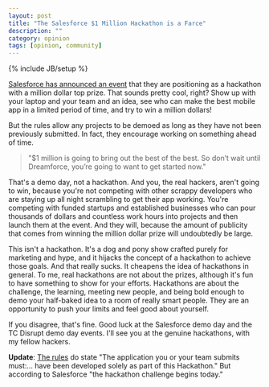 ```yaml
---
layout: post
title: "The Salesforce $1 Million Hackathon is a Farce"
description: ""
category: opinion
tags: [opinion, community]
---
```

{% include JB/setup %}

[Salesforce has announced an
event](http://blogs.developerforce.com/developer-relations/2013/10/salesforce-one-million-dollar-hackathon.html)
that they are positioning as a hackathon with a million dollar top
prize. That sounds pretty cool, right? Show up with your laptop and your
team and an idea,  see who can make the best mobile app in a limited period of time, and try to
win a million dollars!

But the rules allow any projects to be demoed as long as they have not been
previously submitted. In fact, they encourage working on something ahead
of time. 

> "$1 million is going to bring out the best of the best. So don’t wait until Dreamforce, you’re going to want to get started now."

That's a demo day, not a hackathon. And you, the real hackers, aren't
going to win, because you're not competing with other scrappy developers who are staying up all night scrambling to get
their app working. You're competing with funded startups and established businesses who can pour thousands of
dollars and countless work hours into projects and then launch them at the event. And they will, because the amount of publicity that comes from winning the million dollar prize will undoubtedly be large.

This isn't a hackathon. It's a dog and pony show crafted purely for
marketing and hype, and it hijacks the concept of
a hackathon to achieve those goals. And that really sucks. It cheapens
the idea of hackathons in general. To me, real hackathons are not about the prizes, although it's fun to have something to show for your efforts. Hackathons are about the challenge, the learning, meeting new people, and being bold enough to demo your half-baked idea to a room of really smart people. They are an opportunity to push your limits and feel good about yourself.

If you disagree, that's fine. Good luck at the Salesforce demo day and
the TC Disrupt demo day events. I'll see you at the genuine hackathons,
with my fellow hackers.

**Update**: [The rules](http://res.cloudinary.com/hy4kyit2a/image/upload/Final%201M%20Hackathon%202013%20Rules%20%282%29.pdf) do state "The application you or your team submits must:... have been developed solely as part of this Hackathon." But according to Salesforce "the hackathon challenge begins today."
